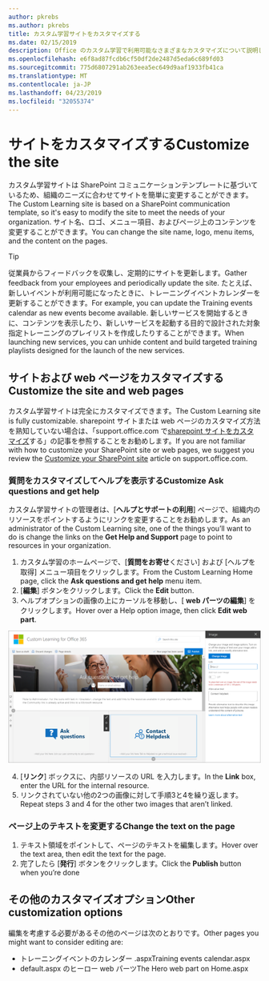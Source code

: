 ```yaml
---
author: pkrebs
ms.author: pkrebs
title: カスタム学習サイトをカスタマイズする
ms.date: 02/15/2019
description: Office のカスタム学習で利用可能なさまざまなカスタマイズについて説明します365
ms.openlocfilehash: e6f8ad87fcdb6cf50df2de2487d5eda6c689fd03
ms.sourcegitcommit: 775d6807291ab263eea5ec649d9aaf1933fb41ca
ms.translationtype: MT
ms.contentlocale: ja-JP
ms.lasthandoff: 04/23/2019
ms.locfileid: "32055374"
---
```

# <a name="customize-the-site"></a><span data-ttu-id="25435-103">サイトをカスタマイズする</span><span class="sxs-lookup"><span data-stu-id="25435-103">Customize the site</span></span>

<span data-ttu-id="25435-104">カスタム学習サイトは SharePoint コミュニケーションテンプレートに基づいているため、組織のニーズに合わせてサイトを簡単に変更することができます。</span><span class="sxs-lookup"><span data-stu-id="25435-104">The Custom Learning site is based on a SharePoint communication template, so it's easy to modify the site to meet the needs of your organization.</span></span> <span data-ttu-id="25435-105">サイト名、ロゴ、メニュー項目、およびページ上のコンテンツを変更することができます。</span><span class="sxs-lookup"><span data-stu-id="25435-105">You can change the site name, logo, menu items, and the content on the pages.</span></span> 

> [!TIP]
> <span data-ttu-id="25435-106">従業員からフィードバックを収集し、定期的にサイトを更新します。</span><span class="sxs-lookup"><span data-stu-id="25435-106">Gather feedback from your employees and periodically update the site.</span></span> <span data-ttu-id="25435-107">たとえば、新しいイベントが利用可能になったときに、トレーニングイベントカレンダーを更新することができます。</span><span class="sxs-lookup"><span data-stu-id="25435-107">For example, you can update the Training events calendar as new events become available.</span></span> <span data-ttu-id="25435-108">新しいサービスを開始するときに、コンテンツを表示したり、新しいサービスを起動する目的で設計された対象指定トレーニングのプレイリストを作成したりすることができます。</span><span class="sxs-lookup"><span data-stu-id="25435-108">When launching new services, you can unhide content and build targeted training playlists designed for the launch of the new services.</span></span> 

## <a name="customize-the-site-and-web-pages"></a><span data-ttu-id="25435-109">サイトおよび web ページをカスタマイズする</span><span class="sxs-lookup"><span data-stu-id="25435-109">Customize the site and web pages</span></span>

<span data-ttu-id="25435-110">カスタム学習サイトは完全にカスタマイズできます。</span><span class="sxs-lookup"><span data-stu-id="25435-110">The Custom Learning site is fully customizable.</span></span> <span data-ttu-id="25435-111">sharepoint サイトまたは web ページのカスタマイズ方法を熟知していない場合は、「support.office.com で[sharepoint サイトをカスタマイズ](https://support.office.com/en-us/article/customize-your-sharepoint-site-320b43e5-b047-4fda-8381-f61e8ac7f59b)する」の記事を参照することをお勧めします。</span><span class="sxs-lookup"><span data-stu-id="25435-111">If you are not familiar with how to customize your SharePoint site or web pages, we suggest you review the [Customize your SharePoint site](https://support.office.com/en-us/article/customize-your-sharepoint-site-320b43e5-b047-4fda-8381-f61e8ac7f59b) article on support.office.com.</span></span> 

### <a name="customize-ask-questions-and-get-help"></a><span data-ttu-id="25435-112">質問をカスタマイズしてヘルプを表示する</span><span class="sxs-lookup"><span data-stu-id="25435-112">Customize Ask questions and get help</span></span>

<span data-ttu-id="25435-113">カスタム学習サイトの管理者は、[**ヘルプとサポートの利用**] ページで、組織内のリソースをポイントするようにリンクを変更することをお勧めします。</span><span class="sxs-lookup"><span data-stu-id="25435-113">As an administrator of the Custom Learning site, one of the things you’ll want to do is change the links on the **Get Help and Support** page to point to resources in your organization.</span></span> 

1.  <span data-ttu-id="25435-114">カスタム学習のホームページで、[**質問をお寄せ**ください] および [ヘルプを取得] メニュー項目をクリックします。</span><span class="sxs-lookup"><span data-stu-id="25435-114">From the Custom Learning Home page, click the **Ask questions and get help** menu item.</span></span>
2.  <span data-ttu-id="25435-115">[**編集**] ボタンをクリックします。</span><span class="sxs-lookup"><span data-stu-id="25435-115">Click the **Edit** button.</span></span>
3.  <span data-ttu-id="25435-116">ヘルプオプションの画像の上にカーソルを移動し、[ **web パーツの編集**] をクリックします。</span><span class="sxs-lookup"><span data-stu-id="25435-116">Hover over a Help option image, then click **Edit web part**.</span></span>

![cg-edithelp](media/cg-edithelp.png)

4.  <span data-ttu-id="25435-118">[**リンク**] ボックスに、内部リソースの URL を入力します。</span><span class="sxs-lookup"><span data-stu-id="25435-118">In the **Link** box, enter the URL for the internal resource.</span></span> 
5.  <span data-ttu-id="25435-119">リンクされていない他の2つの画像に対して手順3と4を繰り返します。</span><span class="sxs-lookup"><span data-stu-id="25435-119">Repeat steps 3 and 4 for the other two images that aren’t linked.</span></span>

### <a name="change-the-text-on-the-page"></a><span data-ttu-id="25435-120">ページ上のテキストを変更する</span><span class="sxs-lookup"><span data-stu-id="25435-120">Change the text on the page</span></span>

1. <span data-ttu-id="25435-121">テキスト領域をポイントして、ページのテキストを編集します。</span><span class="sxs-lookup"><span data-stu-id="25435-121">Hover over the text area, then edit the text for the page.</span></span> 
2. <span data-ttu-id="25435-122">完了したら [**発行**] ボタンをクリックします。</span><span class="sxs-lookup"><span data-stu-id="25435-122">Click the **Publish** button when you’re done</span></span>

## <a name="other-customization-options"></a><span data-ttu-id="25435-123">その他のカスタマイズオプション</span><span class="sxs-lookup"><span data-stu-id="25435-123">Other customization options</span></span>
<span data-ttu-id="25435-124">編集を考慮する必要があるその他のページは次のとおりです。</span><span class="sxs-lookup"><span data-stu-id="25435-124">Other pages you might want to consider editing are:</span></span>

- <span data-ttu-id="25435-125">トレーニングイベントのカレンダー .aspx</span><span class="sxs-lookup"><span data-stu-id="25435-125">Training events calendar.aspx</span></span>
- <span data-ttu-id="25435-126">default.aspx のヒーロー web パーツ</span><span class="sxs-lookup"><span data-stu-id="25435-126">The Hero web part on Home.aspx</span></span>

